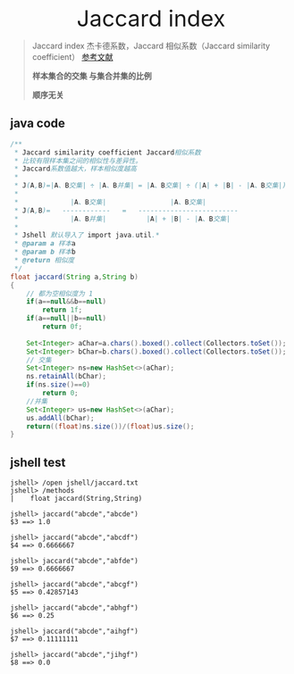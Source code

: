 <div style="text-align: center;font-size: 40px;">Jaccard index</div>

> Jaccard index 杰卡德系数，Jaccard 相似系数（Jaccard similarity coefficient）
> [参考文献](https://nph.onlinelibrary.wiley.com/doi/epdf/10.1111/j.1469-8137.1912.tb05611.x)
> 
> **样本集合的交集 与集合并集的比例**
> 
> **顺序无关**

## java code

```java
/**
 * Jaccard similarity coefficient Jaccard相似系数
 * 比较有限样本集之间的相似性与差异性。
 * Jaccard系数值越大，样本相似度越高
 *
 * J(A,B)=|A、B交集| ÷ |A、B并集| = |A、B交集| ÷ (|A| + |B| - |A、B交集|)
 *
 *             |A、B交集|                |A、B交集|
 * J(A,B)=   ------------   =   -------------------------
 *             |A、B并集|          |A| + |B| - |A、B交集|
 *
 * Jshell 默认导入了 import java.util.*
 * @param a 样本a
 * @param b 样本b
 * @return 相似度
 */
float jaccard(String a,String b)
{
    // 都为空相似度为 1
    if(a==null&&b==null)
        return 1f;
    if(a==null||b==null)
        return 0f;
    
    Set<Integer> aChar=a.chars().boxed().collect(Collectors.toSet());
    Set<Integer> bChar=b.chars().boxed().collect(Collectors.toSet());
    // 交集
    Set<Integer> ns=new HashSet<>(aChar);
    ns.retainAll(bChar);
    if(ns.size()==0)
        return 0;
    //并集
    Set<Integer> us=new HashSet<>(aChar);
    us.addAll(bChar);
    return((float)ns.size())/(float)us.size();
}
```

## jshell test

```shell
jshell> /open jshell/jaccard.txt
jshell> /methods
|    float jaccard(String,String)

jshell> jaccard("abcde","abcde")
$3 ==> 1.0

jshell> jaccard("abcde","abcdf")
$4 ==> 0.6666667

jshell> jaccard("abcde","abfde")
$9 ==> 0.6666667

jshell> jaccard("abcde","abcgf")
$5 ==> 0.42857143

jshell> jaccard("abcde","abhgf")
$6 ==> 0.25

jshell> jaccard("abcde","aihgf")
$7 ==> 0.11111111

jshell> jaccard("abcde","jihgf")
$8 ==> 0.0
```